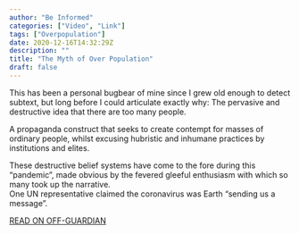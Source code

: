 ```yaml
---
author: "Be Informed"
categories: ["Video", "Link"]
tags: ["Overpopulation"]
date: 2020-12-16T14:32:29Z
description: ""
title: "The Myth of Over Population"
draft: false
---
```


This has been a personal bugbear of mine since I grew old enough to detect subtext, but long before I could articulate exactly why: The pervasive and destructive idea that there are too many people.  

A propaganda construct that seeks to create contempt for masses of ordinary people, whilst excusing hubristic and inhumane practices by institutions and elites.  

These destructive belief systems have come to the fore during this “pandemic”, made obvious by the fevered gleeful enthusiasm with which so many took up the narrative.   
One UN representative claimed the coronavirus was Earth “sending us a message”.  

[READ ON OFF-GUARDIAN](https://off-guardian.org/2020/12/12/the-myth-of-over-population/)
